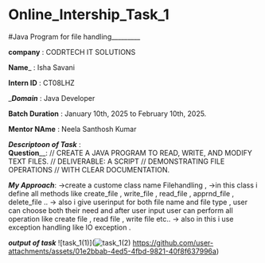 # Online_Intership_Task_1

#Java Program for file handling_________

__company__ : CODRTECH IT SOLUTIONS

__Name___ : Isha Savani

____Intern ID____ : CT08LHZ

____Domain___ : Java Developer

____Batch Duration____ : January 10th, 2025 to February 10th, 2025.

____Mentor NAme____ : Neela Santhosh Kumar 

___Descriptoon of Task___ :  
____Question______: // CREATE A JAVA PROGRAM TO READ, WRITE, AND MODIFY TEXT FILES.
// DELIVERABLE: A SCRIPT
// DEMONSTRATING FILE OPERATIONS
// WITH CLEAR DOCUMENTATION.

___My Approach___: 
->create a custome class name Filehandling , 
->in this class i define all methods like create_file , write_file , read_file , apprnd_file , delete_file .. 
-> also i give userinput for both file name and file type , user can choose both their need and after user input user can perform all operation like create file  , read file , write file etc..
-> also in this i use exception handling like IO exception . 

___output of task___
![task_1(1)](![task_1(2)](https://github.com/user-attachments/assets/30ed9d8c-e5d0-4574-b478-97b99064789d)
https://github.com/user-attachments/assets/01e2bbab-4ed5-4fbd-9821-40f8f637996a)



